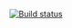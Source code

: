 [![Build status](https://ci.appveyor.com/api/projects/status/32w1ypy2sjngjb7p?svg=true)](https://ci.appveyor.com/project/TinaCapricorn/cardform)